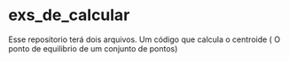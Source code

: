# exs_de_calcular
Esse repositorio terá dois arquivos. Um código que calcula o centroide ( O ponto de equilibrio de um conjunto de pontos)
